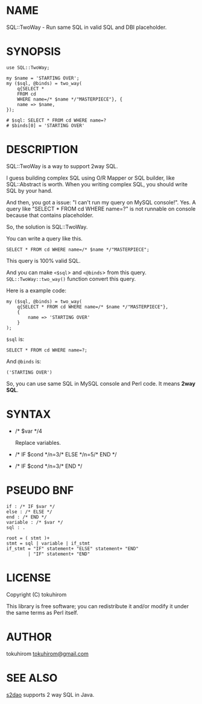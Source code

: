 # NAME

SQL::TwoWay - Run same SQL in valid SQL and DBI placeholder.

# SYNOPSIS

    use SQL::TwoWay;

    my $name = 'STARTING OVER';
    my ($sql, @binds) = two_way(
        q{SELECT *
        FROM cd
        WHERE name=/* $name */"MASTERPIECE"}, {
        name => $name,
    });

    # $sql: SELECT * FROM cd WHERE name=?
    # $binds[0] = 'STARTING OVER'

# DESCRIPTION

SQL::TwoWay is a way to support 2way SQL.

I guess building complex SQL using O/R Mapper or SQL builder, like SQL::Abstract is worth.
When you writing complex SQL, you should write SQL by your hand.

And then, you got a issue: "I can't run my query on MySQL console!". Yes.
A query like "SELECT \* FROM cd WHERE name=?" is not runnable on console because that contains placeholder.

So, the solution is SQL::TwoWay.

You can write a query like this.

    SELECT * FROM cd WHERE name=/* $name */"MASTERPIECE";

This query is 100% valid SQL.

And you can make `<$sql`\> and `<@binds`\> from this query. `SQL::TwoWay::two_way()` function convert this query.

Here is a example code:

    my ($sql, @binds) = two_way(
        q{SELECT * FROM cd WHERE name=/* $name */"MASTERPIECE"},
        {
            name => 'STARTING OVER'
        }
    );

`$sql` is:

    SELECT * FROM cd WHERE name=?;

And `@binds` is:

    ('STARTING OVER')

So, you can use same SQL in MySQL console and Perl code. It means __2way SQL__.

# SYNTAX

- /\* $var \*/4

    Replace variables.

- /\* IF $cond \*/n=3/\* ELSE \*/n=5/\* END \*/
- /\* IF $cond \*/n=3/\* END \*/

# PSEUDO BNF

    if : /* IF $var */
    else : /* ELSE */
    end : /* END */
    variable : /* $var */
    sql : .

    root = ( stmt )+
    stmt = sql | variable | if_stmt
    if_stmt = "IF" statement+ "ELSE" statement+ "END"
            | "IF" statement+ "END"

# LICENSE

Copyright (C) tokuhirom

This library is free software; you can redistribute it and/or modify
it under the same terms as Perl itself.

# AUTHOR

tokuhirom <tokuhirom@gmail.com>

# SEE ALSO

[s2dao](http://s2dao.seasar.org/en/index.html) supports 2 way SQL in Java.
